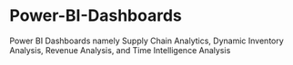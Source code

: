 # Power-BI-Dashboards
Power BI Dashboards namely Supply Chain Analytics, Dynamic Inventory Analysis, Revenue Analysis, and Time Intelligence Analysis
